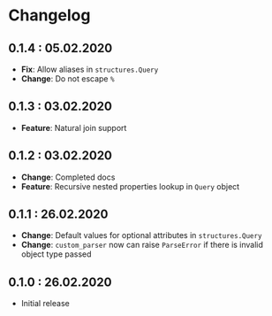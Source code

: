 # Changelog

## 0.1.4 : 05.02.2020

- **Fix**: Allow aliases in `structures.Query`
- **Change**: Do not escape `%`

## 0.1.3 : 03.02.2020

- **Feature**: Natural join support

## 0.1.2 : 03.02.2020

- **Change**: Completed docs
- **Feature**: Recursive nested properties lookup in `Query` object

## 0.1.1 : 26.02.2020

- **Change**: Default values for optional attributes in `structures.Query`
- **Change**: `custom_parser` now can raise `ParseError` if there is invalid object type passed

## 0.1.0 : 26.02.2020

- Initial release
